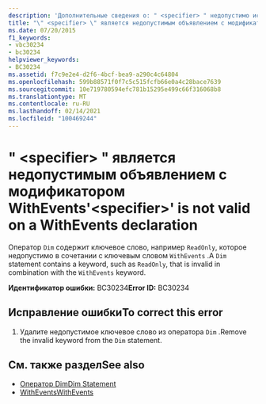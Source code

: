 ```yaml
---
description: 'Дополнительные сведения о: " <specifier> " недопустимо использовать в объявлении WithEvents'
title: "\" <specifier> \" является недопустимым объявлением с модификатором WithEvents"
ms.date: 07/20/2015
f1_keywords:
- vbc30234
- bc30234
helpviewer_keywords:
- BC30234
ms.assetid: f7c9e2e4-d2f6-4bcf-bea9-a290c4c64804
ms.openlocfilehash: 599b88571f0f7c5c515fcfb66e0a4c28bace7639
ms.sourcegitcommit: 10e719780594efc781b15295e499c66f316068b8
ms.translationtype: MT
ms.contentlocale: ru-RU
ms.lasthandoff: 02/14/2021
ms.locfileid: "100469244"
---
```

# <a name="specifier-is-not-valid-on-a-withevents-declaration"></a><span data-ttu-id="50090-103">" \<specifier> " является недопустимым объявлением с модификатором WithEvents</span><span class="sxs-lookup"><span data-stu-id="50090-103">'\<specifier>' is not valid on a WithEvents declaration</span></span>

<span data-ttu-id="50090-104">Оператор `Dim` содержит ключевое слово, например `ReadOnly`, которое недопустимо в сочетании с ключевым словом `WithEvents` .</span><span class="sxs-lookup"><span data-stu-id="50090-104">A `Dim` statement contains a keyword, such as `ReadOnly`, that is invalid in combination with the `WithEvents` keyword.</span></span>  
  
 <span data-ttu-id="50090-105">**Идентификатор ошибки:** BC30234</span><span class="sxs-lookup"><span data-stu-id="50090-105">**Error ID:** BC30234</span></span>  
  
## <a name="to-correct-this-error"></a><span data-ttu-id="50090-106">Исправление ошибки</span><span class="sxs-lookup"><span data-stu-id="50090-106">To correct this error</span></span>  
  
1. <span data-ttu-id="50090-107">Удалите недопустимое ключевое слово из оператора `Dim` .</span><span class="sxs-lookup"><span data-stu-id="50090-107">Remove the invalid keyword from the `Dim` statement.</span></span>  
  
## <a name="see-also"></a><span data-ttu-id="50090-108">См. также раздел</span><span class="sxs-lookup"><span data-stu-id="50090-108">See also</span></span>

- [<span data-ttu-id="50090-109">Оператор Dim</span><span class="sxs-lookup"><span data-stu-id="50090-109">Dim Statement</span></span>](../language-reference/statements/dim-statement.md)
- [<span data-ttu-id="50090-110">WithEvents</span><span class="sxs-lookup"><span data-stu-id="50090-110">WithEvents</span></span>](../language-reference/modifiers/withevents.md)
